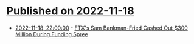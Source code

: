 # [Published on 2022-11-18](index.md)

* [2022-11-18, 22:00:00](https://news.slashdot.org/story/22/11/18/2158217/ftxs-sam-bankman-fried-cashed-out-300-million-during-funding-spree?utm_source=rss1.0mainlinkanon&utm_medium=feed) - [FTX's Sam Bankman-Fried Cashed Out $300 Million During Funding Spree](https://news.slashdot.org/story/22/11/18/2158217/ftxs-sam-bankman-fried-cashed-out-300-million-during-funding-spree?utm_source=rss1.0mainlinkanon&utm_medium=feed)
